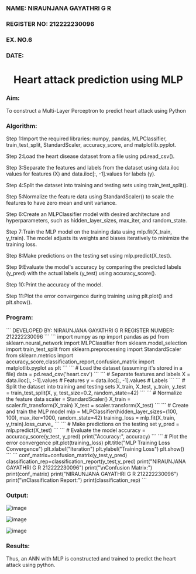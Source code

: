 <H3>NAME: NIRAUNJANA GAYATHRI G R</H3>
<H3>REGISTER NO: 212222230096</H3>
<H3>EX. NO.6</H3>
<H3>DATE:</H3>
<H1 ALIGN =CENTER>Heart attack prediction using MLP</H1>
<H3>Aim:</H3>  To construct a  Multi-Layer Perceptron to predict heart attack using Python

<H3>Algorithm:</H3>
Step 1:Import the required libraries: numpy, pandas, MLPClassifier, train_test_split, StandardScaler, accuracy_score, and matplotlib.pyplot.<BR>

Step 2:Load the heart disease dataset from a file using pd.read_csv().<BR>

Step 3:Separate the features and labels from the dataset using data.iloc values for features (X) and data.iloc[:, -1].values for labels (y).<BR>

Step 4:Split the dataset into training and testing sets using train_test_split().<BR>

Step 5:Normalize the feature data using StandardScaler() to scale the features to have zero mean and unit variance.<BR>

Step 6:Create an MLPClassifier model with desired architecture and hyperparameters, such as hidden_layer_sizes, max_iter, and random_state.<BR>

Step 7:Train the MLP model on the training data using mlp.fit(X_train, y_train). The model adjusts its weights and biases iteratively to minimize the training loss.<BR>

Step 8:Make predictions on the testing set using mlp.predict(X_test).<BR>

Step 9:Evaluate the model's accuracy by comparing the predicted labels (y_pred) with the actual labels (y_test) using accuracy_score().<BR>

Step 10:Print the accuracy of the model.<BR>

Step 11:Plot the error convergence during training using plt.plot() and plt.show().<BR>

<H3>Program: </H3>
```
DEVELOPED BY: NIRAUNJANA GAYATHRI G R
REGISTER NUMBER: 212222230096
```
```
import numpy as np
import pandas as pd
from sklearn.neural_network import MLPClassifier
from sklearn.model_selection import train_test_split
from sklearn.preprocessing import StandardScaler
from sklearn.metrics import accuracy_score,classification_report,confusion_matrix
import matplotlib.pyplot as plt
```
```
# Load the dataset (assuming it's stored in a file)
data = pd.read_csv('heart.csv')
```
```
# Separate features and labels
X = data.iloc[:, :-1].values  # Features
y = data.iloc[:, -1].values   # Labels
```
```
# Split the dataset into training and testing sets
X_train, X_test, y_train, y_test = train_test_split(X, y, test_size=0.2, random_state=42)
```
```
# Normalize the feature data
scaler = StandardScaler()
X_train = scaler.fit_transform(X_train)
X_test = scaler.transform(X_test)
```
```
# Create and train the MLP model
mlp = MLPClassifier(hidden_layer_sizes=(100, 100), max_iter=1000, random_state=42)
training_loss = mlp.fit(X_train, y_train).loss_curve_
```
```
# Make predictions on the testing set
y_pred = mlp.predict(X_test)
```
```
# Evaluate the model
accuracy = accuracy_score(y_test, y_pred)
print("Accuracy:", accuracy)
```
```
# Plot the error convergence
plt.plot(training_loss)
plt.title("MLP Training Loss Convergence")
plt.xlabel("Iteration")
plt.ylabel("Training Loss")
plt.show()
```
```
conf_matrix=confusion_matrix(y_test,y_pred)
classification_rep=classification_report(y_test,y_pred)
print("NIRAUNJANA GAYATHRI G R 212222230096")
print("\nConfusion Matrix:")
print(conf_matrix)
print("NIRAUNJANA GAYATHRI G R 212222230096")
print("\nClassification Report:")
print(classification_rep)
```


<H3>Output:</H3>

![image](https://github.com/niraunjana/EX-6-NN/assets/119395610/568423f8-ce4d-4764-a17b-9c35ba246e51)

![image](https://github.com/niraunjana/EX-6-NN/assets/119395610/924ad7d7-af56-47a8-8380-2f4d1d140bb7)

![image](https://github.com/niraunjana/EX-6-NN/assets/119395610/0ce22082-a6cd-4f94-9a32-a37818077b8d)




<H3>Results:</H3>
Thus, an ANN with MLP is constructed and trained to predict the heart attack using python.
